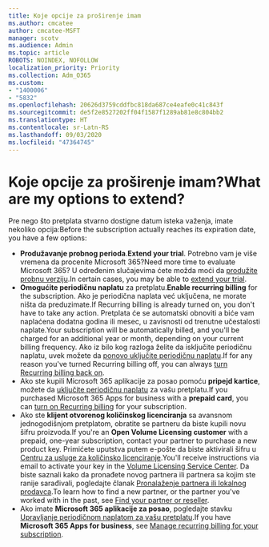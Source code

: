 ```yaml
---
title: Koje opcije za proširenje imam
ms.author: cmcatee
author: cmcatee-MSFT
manager: scotv
ms.audience: Admin
ms.topic: article
ROBOTS: NOINDEX, NOFOLLOW
localization_priority: Priority
ms.collection: Adm_O365
ms.custom:
- "1400006"
- "5832"
ms.openlocfilehash: 20626d3759cddfbc818da687ce4eafe0c41c843f
ms.sourcegitcommit: de5f2e8527202ff04f1587f1289ab81e8c804bb2
ms.translationtype: HT
ms.contentlocale: sr-Latn-RS
ms.lasthandoff: 09/03/2020
ms.locfileid: "47364745"
---
```

# <a name="what-are-my-options-to-extend"></a><span data-ttu-id="fef16-102">Koje opcije za proširenje imam?</span><span class="sxs-lookup"><span data-stu-id="fef16-102">What are my options to extend?</span></span>

<span data-ttu-id="fef16-103">Pre nego što pretplata stvarno dostigne datum isteka važenja, imate nekoliko opcija:</span><span class="sxs-lookup"><span data-stu-id="fef16-103">Before the subscription actually reaches its expiration date, you have a few options:</span></span>

- <span data-ttu-id="fef16-104">**Produžavanje probnog perioda**.</span><span class="sxs-lookup"><span data-stu-id="fef16-104">**Extend your trial**.</span></span>  <span data-ttu-id="fef16-105">Potrebno vam je više vremena da procenite Microsoft 365?</span><span class="sxs-lookup"><span data-stu-id="fef16-105">Need more time to evaluate Microsoft 365?</span></span> <span data-ttu-id="fef16-106">U određenim slučajevima ćete možda moći da [produžite probnu verziju](https://docs.microsoft.com/microsoft-365/commerce/extend-your-trial).</span><span class="sxs-lookup"><span data-stu-id="fef16-106">In certain cases, you may be able to  [extend your trial](https://docs.microsoft.com/microsoft-365/commerce/extend-your-trial).</span></span>  
- <span data-ttu-id="fef16-107">**Omogućite periodičnu naplatu** za pretplatu.</span><span class="sxs-lookup"><span data-stu-id="fef16-107">**Enable recurring billing** for the subscription.</span></span> <span data-ttu-id="fef16-108">Ako je periodična naplata već uključena, ne morate ništa da preduzimate.</span><span class="sxs-lookup"><span data-stu-id="fef16-108">If Recurring billing is already turned on, you don't have to take any action.</span></span> <span data-ttu-id="fef16-109">Pretplata će se automatski obnoviti a biće vam naplaćena dodatna godina ili mesec, u zavisnosti od trenutne učestalosti naplate.</span><span class="sxs-lookup"><span data-stu-id="fef16-109">Your subscription will be automatically billed, and you'll be charged for an additional year or month, depending on your current billing frequency.</span></span> <span data-ttu-id="fef16-110">Ako iz bilo kog razloga želite da isključite periodičnu naplatu, uvek možete da [ponovo uključite periodičnu naplatu](https://docs.microsoft.com/microsoft-365/commerce/subscriptions/renew-your-subscription).</span><span class="sxs-lookup"><span data-stu-id="fef16-110">If for any reason you've turned Recurring billing off, you can always  [turn Recurring billing back on](https://docs.microsoft.com/microsoft-365/commerce/subscriptions/renew-your-subscription).</span></span>
- <span data-ttu-id="fef16-111">Ako ste kupili Microsoft 365 aplikacije za posao pomoću **pripejd kartice**, možete da [uključite periodičnu naplatu](https://docs.microsoft.com/microsoft-365/commerce/subscriptions/renew-your-subscription) za vašu pretplatu.</span><span class="sxs-lookup"><span data-stu-id="fef16-111">If you purchased Microsoft 365 Apps for business with a  **prepaid card**, you can  [turn on Recurring billing](https://docs.microsoft.com/microsoft-365/commerce/subscriptions/renew-your-subscription)  for your subscription.</span></span>
- <span data-ttu-id="fef16-112">Ako ste **klijent otvorenog količinskog licenciranja** sa avansnom jednogodišnjom pretplatom, obratite se partneru da biste kupili novu šifru proizvoda.</span><span class="sxs-lookup"><span data-stu-id="fef16-112">If you're an  **Open Volume Licensing customer**  with a prepaid, one-year subscription, contact your partner to purchase a new product key.</span></span> <span data-ttu-id="fef16-113">Primićete uputstva putem e-pošte da biste aktivirali šifru u [Centru za usluge za količinsko licenciranje](https://go.microsoft.com/fwlink/p/?LinkID=282016).</span><span class="sxs-lookup"><span data-stu-id="fef16-113">You'll receive instructions via email to activate your key in the  [Volume Licensing Service Center](https://go.microsoft.com/fwlink/p/?LinkID=282016).</span></span> <span data-ttu-id="fef16-114">Da biste saznali kako da pronađete novog partnera ili partnera sa kojim ste ranije sarađivali, pogledajte članak [Pronalaženje partnera ili lokalnog prodavca](https://docs.microsoft.com/microsoft-365/admin/manage/find-your-partner-or-reseller).</span><span class="sxs-lookup"><span data-stu-id="fef16-114">To learn how to find a new partner, or the partner you've worked with in the past, see  [Find your partner or reseller](https://docs.microsoft.com/microsoft-365/admin/manage/find-your-partner-or-reseller).</span></span>
- <span data-ttu-id="fef16-115">Ako imate **Microsoft 365 aplikacije za posao**, pogledajte stavku [Upravljanje periodičnom naplatom za vašu pretplatu](https://docs.microsoft.com/microsoft-365/commerce/subscriptions/renew-your-subscription).</span><span class="sxs-lookup"><span data-stu-id="fef16-115">If you have  **Microsoft 365 Apps for business**, see  [Manage recurring billing for your subscription](https://docs.microsoft.com/microsoft-365/commerce/subscriptions/renew-your-subscription).</span></span>
